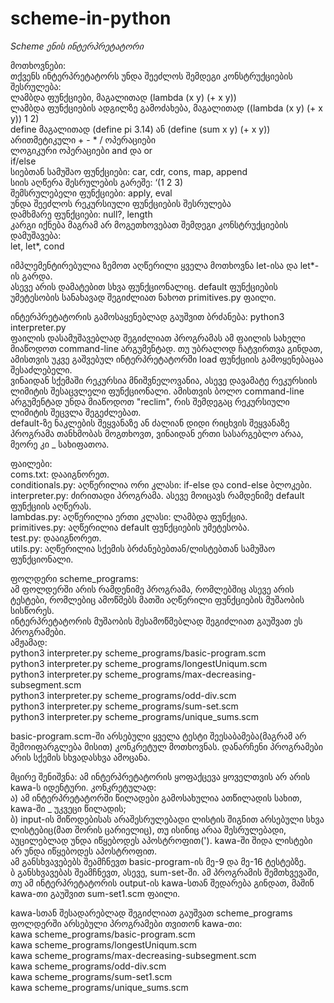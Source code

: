 # scheme-in-python

*Scheme ენის ინტერპრეტატორი*  

მოთხოვნები:  
    თქვენს ინტერპრეტატორს უნდა შეეძლოს შემდეგი კონსტრუქციების შესრულება:  
        ლამბდა ფუნქციები, მაგალითად (lambda (x y) (+ x y))  
        ლამბდა ფუნქციების ადგილზე გამოძახება, მაგალითად ((lambda (x y) (+ x y)) 1 2)  
        define მაგალითად (define pi 3.14) ან (define (sum x y) (+ x y))  
        არითმეტიკული + - * / ოპერაციები  
        ლოგიკური ოპერაციები and და or  
        if/else  
        სიებთან სამუშაო ფუნქციები: car, cdr, cons, map, append  
        სიის აღწერა შესრულების გარეშე: ‘(1 2 3)  
        შემსრულებელი ფუნქციები: apply, eval  
        უნდა შეეძლოს რეკურსიული ფუნქციების შესრულება  
        დამხმარე ფუნქციები: null?, length  
    კარგი იქნება მაგრამ არ მოგეთხოვებათ შემდეგი კონსტრუქციების დამუშავება:  
        let, let*, cond  

იმპლემენტირებულია ზემოთ აღწერილი ყველა მოთხოვნა let-ისა და let*-ის გარდა.  
ასევე არის დამატებით სხვა ფუნქციონალიც. default ფუნქციების უმეტესობის სანახავად შეგიძლიათ ნახოთ primitives.py ფაილი.  

ინტერპრეტატორის გამოსაყენებლად გაუშვით ბრძანება: python3 interpreter.py  
ფაილის დასამუშავებლად შეგიძლიათ პროგრამას ამ ფაილის სახელი მიაწოდოთ command-line არგუმენტად. თუ უბრალოდ ჩატვირთვა გინდათ, ამისთვის უკვე გაშვებულ ინტერპრეტატორში load ფუნქციის გამოყენებაცაა შესაძლებელი.  
ვინაიდან სქემაში რეკურსია მნიშვნელოვანია, ასევე დავამატე რეკურსიის ლიმიტის შესაცვლელი ფუნქციონალი. ამისთვის ბოლო command-line არგუმენტად უნდა მიაწოდოთ "reclim", რის შემდეგაც რეკურსიული ლიმიტის შეცვლა შეგეძლებათ.  
default-ზე ნაკლების შეყვანაზე ან ძალიან დიდი რიცხვის შეყვანაზე პროგრამა თანხმობას მოგთხოვთ, ვინაიდან ერთი სასარგებლო არაა, მეორე კი _ სახიფათოა.  

ფაილები:  
coms.txt: დააიგნორეთ.  
conditionals.py: აღწერილია ორი კლასი: if-else და cond-else ბლოკები.  
interpreter.py: ძირითადი პროგრამა. ასევე მოიცავს რამდენიმე default ფუნქციის აღწერას.  
lambdas.py: აღწერილია ერთი კლასი: ლამბდა ფუნქცია.  
primitives.py: აღწერილია default ფუნქციების უმეტესობა.  
test.py: დააიგნორეთ.  
utils.py: აღწერილია სქემის ბრძანებებთან/ლისტებთან სამუშაო ფუნქციონალი.  

ფოლდერი scheme_programs:  
ამ ფოლდერში არის რამდენიმე პროგრამა, რომლებშიც ასევე არის ტესტები, რომლებიც ამოწმებს მათში აღწერილი ფუნქციების მუშაობის სისწორეს.  
ინტერპრეტატორის მუშაობის შესამოწმებლად შეგიძლიათ გაუშვათ ეს პროგრამები.  
ამჟამად:  
python3 interpreter.py scheme_programs/basic-program.scm  
python3 interpreter.py scheme_programs/longestUniqum.scm  
python3 interpreter.py scheme_programs/max-decreasing-subsegment.scm  
python3 interpreter.py scheme_programs/odd-div.scm  
python3 interpreter.py scheme_programs/sum-set.scm  
python3 interpreter.py scheme_programs/unique_sums.scm  

basic-program.scm-ში არსებული ყველა ტესტი შეესაბამება(მაგრამ არ შემოიფარგლება მისით) კონკრეტულ მოთხოვნას. დანარჩენი პროგრამები არის სქემის სხვადასხვა ამოცანა.  

მცირე შენიშვნა: ამ ინტერპრეტატორის ყოფაქცევა ყოველთვის არ არის kawa-ს იდენტური. კონკრეტულად:  
ა) ამ ინტერპრეტატორში წილადები გამოსახულია ათწილადის სახით, kawa-ში _ უკვეცი წილადის;  
ბ) input-ის მიწოდებისას არაშესრულებადი ლისტის შიგნით არსებული სხვა ლისტებიც(მათ შორის ცარიელიც), თუ ისინიც არაა შესრულებადი, აუცილებლად უნდა იწყებოდეს აპოსტროფით('). kawa-ში შიდა ლისტები არ უნდა იწყებოდეს აპოსტროფით.  
ამ განსხვავებებს შეამჩნევთ basic-program-ის მე-9 და მე-16 ტესტებზე.  
ბ განსხვავებას შეამჩნევთ, ასევე, sum-set-ში. ამ პროგრამის შემთხვევაში, თუ ამ ინტერპრეტატორის output-ის kawa-სთან შედარება გინდათ, მაშინ kawa-თი გაუშვით sum-set1.scm ფაილი.  

kawa-სთან შესადარებლად შეგიძლიათ გაუშვათ scheme_programs ფოლდერში არსებული პროგრამები თვითონ kawa-თი:  
kawa scheme_programs/basic-program.scm  
kawa scheme_programs/longestUniqum.scm  
kawa scheme_programs/max-decreasing-subsegment.scm  
kawa scheme_programs/odd-div.scm  
kawa scheme_programs/sum-set1.scm  
kawa scheme_programs/unique_sums.scm  
